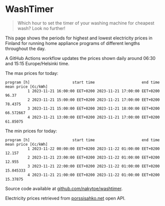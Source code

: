
# WashTimer

> Which hour to set the timer of your washing machine for cheapest wash? Look no further!

This page shows the periods for highest and lowest electricity prices in Finland 
for running home appliance programs of different lengths throughout the day. 

A GitHub Actions workflow updates the prices shown daily around 06:30 and 15:15 Europe/Helsinki time.

The max prices for today:

	program [h]                   start time                     end time mean price [€c/kWh]
	          1 2023-11-21 16:00:00 EET+0200 2023-11-21 17:00:00 EET+0200               96.37
	          2 2023-11-21 15:00:00 EET+0200 2023-11-21 17:00:00 EET+0200             78.4375
	          3 2023-11-21 15:00:00 EET+0200 2023-11-21 18:00:00 EET+0200           66.572667
	          4 2023-11-21 13:00:00 EET+0200 2023-11-21 17:00:00 EET+0200            61.85075

The min prices for today:

	program [h]                   start time                     end time mean price [€c/kWh]
	          1 2023-11-22 00:00:00 EET+0200 2023-11-22 01:00:00 EET+0200              12.157
	          2 2023-11-21 23:00:00 EET+0200 2023-11-22 01:00:00 EET+0200              12.955
	          3 2023-11-21 22:00:00 EET+0200 2023-11-22 01:00:00 EET+0200           15.045333
	          4 2023-11-21 21:00:00 EET+0200 2023-11-22 01:00:00 EET+0200            15.37875


Source code available at [github.com/nakytoe/washtimer](https://github.com/nakytoe/washtimer).

Electricity prices retrieved from [porssisahko.net](https://porssisahko.net/api) open API.
